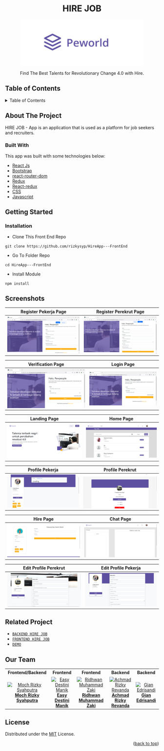 <h1 align="center">HIRE JOB</h1>

<p align="center">
  <img height="150" src="https://github.com/rizkysyp/HireApp---FrontEnd/blob/master/ss/logo.PNG"  />
</p>
 <p align="center">
    Find The Best Talents for Revolutionary Change 4.0 with Hire.
  </p>

<!-- TABLE OF CONTENTS -->

## Table of Contents

<details>
  <summary>Table of Contents</summary>
  <ol>
    <li>
      <a href="#about-the-project">About The Project</a>
      <ul>
        <li><a href="#built-with">Built with</a></li>
      </ul>
    </li>
    <li>
      <a href="#getting-started">Getting Started</a>
      <ul>
        <li><a href="#installation">Installation</a></li>
      </ul>
    </li>
    <li><a href="#screenshots">Screenshots</a></li>
    <li><a href="#related-project">Related Project</a></li>
    <li><a href="#our-team">Our Team</a></li>
    <li><a href="#license">License</a></li>
  </ol>
</details>

## About The Project

HIRE JOB - App is an application that is used as a platform for job seekers and recruiters.

### Built With

This app was built with some technologies below:

- [React Js](https://reactjs.org)
- [Bootstrap](https://www.npmjs.com/package/bootstrap)
- [react-router-dom](https://www.npmjs.com/package/react-router-dom)
- [Redux](https://www.npmjs.com/package/redux)
- [React-redux](https://www.npmjs.com/package/react-redux)
- [CSS](https://developer.mozilla.org/en-US/docs/Web/CSS?retiredLocale=id)
- [Javascript](https://www.javascript.com/)

<!-- GETTING STARTED -->

## Getting Started

### Installation

- Clone This Front End Repo

```
git clone https://github.com/rizkysyp/HireApp---FrontEnd
```

- Go To Folder Repo

```
cd HireApp---FrontEnd
```

- Install Module

```
npm install
```

## Screenshots

| Register Pekerja Page                                                                                                    | Register Perekrut Page                                                                                                            |
| ---------------------------------------------------------------------------------------------------------------- | ---------------------------------------------------------------------------------------------------------------------------- |
| ![Register](https://github.com/rizkysyp/HireApp---FrontEnd/blob/master/ss/RegisterPekerja.PNG "Register Pekerja Page") | ![Register Perekrut](https://github.com/rizkysyp/HireApp---FrontEnd/blob/master/ss/RegisterPerekrut.PNG "Register Perekrut Page") |

| Verification Page                                                                                              | Login Page                                                                                                         |
| ------------------------------------------------------------------------------------------------------- | ---------------------------------------------------------------------------------------------------------------------------- |
| ![Verification](https://github.com/rizkysyp/HireApp---FrontEnd/blob/master/ss/Verif.PNG "Verification Page") | ![Login](https://github.com/rizkysyp/HireApp---FrontEnd/blob/master/ss/Login.PNG " Login Page") |

| Landing Page | Home Page |
| ------------- | ------------- |
| ![seller](/ss/landing.png?raw=true " ") | ![home](/ss/Home.png?raw=true " ") |

| Profile Pekerja | Profile Perekrut |
| ------------- | ------------- |
| ![profilepekerja](/ss/profilepekerja.png?raw=true " ") | ![profileperekrut](/ss/profileperekrut.png?raw=true " ") |

| Hire Page | Chat Page |
| ------------- | ------------- |
| ![hire](/ss/hire1.png?raw=true " ") | ![chat](/ss/chat.png?raw=true " ") |

| Edit Profile Perekrut | Edit Profile Pekerja |
| ------------- | ------------- |
| ![edit1](/ss/editprofileperekrut.png?raw=true " ") | ![edit2](/ss/editprofilepekerja.png?raw=true " ") |

## Related Project

- [`BACKEND HIRE JOB`](https://github.com/rizkysyp/hireapp-be)
- [`FRONTEND HIRE JOB`](https://github.com/rizkysyp/HireApp---FrontEnd)
- [`DEMO`](https://hire-app-front-end.vercel.app/landingPage)


## Our Team

<center>
  <table>
    <tr>
      <th>Frontend/Backend</th>
      <th>Frontend</th>
      <th>Frontend</th>
      <th>Backend</th>
      <th>Backend</th>
    </tr>
    <tr>
      <td align="center">
        <a href="https://github.com/rizkysyp/">
          <img width="150" style="background-size: contain;" src="https://avatars.githubusercontent.com/u/68472767?v=4" alt="Moch Rizky Syahputra"><br/>
          <b>Moch Rizky Syahputra</b>
        </a>
      </td>
      <td align="center">
        <a href="https://github.com/easyManik">
          <img width="150" src="https://avatars.githubusercontent.com/u/72480830?v=4" alt="Easy Destini Manik"><br/>
          <b>Easy Destini Manik</b>
        </a>
      </td>
      <td align="center">
        <a href="https://github.com/Rdhwnzaki">
          <img width="150" src="https://avatars.githubusercontent.com/u/114749223?v=4" alt="Ridhwan Muhammad Zaki"><br/>
          <b>Ridhwan Muhammad Zaki</b>
        </a>
      </td>
      <td align="center">
        <a href="https://github.com/RizRev">
          <img width="150" src="https://avatars.githubusercontent.com/u/114935602?v=4" alt="Achmad Rizky Revanda"><br/>
          <b>Achmad Rizky Revanda</b>
        </a>
      </td>
      <td align="center">
        <a href="https://github.com/giansandi025">
          <img width="150" src="https://avatars.githubusercontent.com/u/109684038?v=4" alt="Gian Edrisandi"><br/>
          <b>Gian Edrisandi</b>
        </a>
      </td>
    </tr>
  </table>
</center>

## License

Distributed under the [MIT](/LICENSE) License.

<p align="right">(<a href="#top">back to top</a>)</p>
